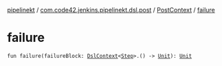 [pipelinekt](../../index.md) / [com.code42.jenkins.pipelinekt.dsl.post](../index.md) / [PostContext](index.md) / [failure](./failure.md)

# failure

`fun failure(failureBlock: `[`DslContext`](../../com.code42.jenkins.pipelinekt.dsl/-dsl-context/index.md)`<`[`Step`](../../com.code42.jenkins.pipelinekt.core.step/-step/index.md)`>.() -> `[`Unit`](https://kotlinlang.org/api/latest/jvm/stdlib/kotlin/-unit/index.html)`): `[`Unit`](https://kotlinlang.org/api/latest/jvm/stdlib/kotlin/-unit/index.html)
